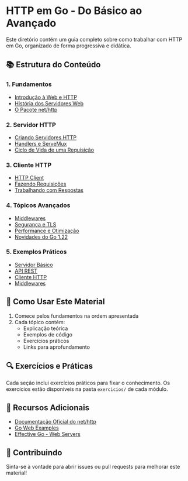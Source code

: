 # HTTP em Go - Do Básico ao Avançado

Este diretório contém um guia completo sobre como trabalhar com HTTP em Go, organizado de forma progressiva e didática.

## 📚 Estrutura do Conteúdo

### 1. Fundamentos
- [Introdução à Web e HTTP](docs/1-fundamentos/01-introducao.md)
- [História dos Servidores Web](docs/1-fundamentos/02-historia.md)
- [O Pacote net/http](docs/1-fundamentos/03-net-http.md)

### 2. Servidor HTTP
- [Criando Servidores HTTP](docs/2-servidor/01-criando-servidor.md)
- [Handlers e ServeMux](docs/2-servidor/02-handlers-mux.md)
- [Ciclo de Vida de uma Requisição](docs/2-servidor/03-ciclo-de-vida.md)

### 3. Cliente HTTP
- [HTTP Client](docs/3-cliente/01-http-client.md)
- [Fazendo Requisições](docs/3-cliente/02-requisicoes.md)
- [Trabalhando com Respostas](docs/3-cliente/03-respostas.md)

### 4. Tópicos Avançados
- [Middlewares](docs/4-avancado/01-middlewares.md)
- [Segurança e TLS](docs/4-avancado/02-seguranca.md)
- [Performance e Otimização](docs/4-avancado/03-performance.md)
- [Novidades do Go 1.22](docs/4-avancado/04-go122.md)

### 5. Exemplos Práticos
- [Servidor Básico](exemplos/01-servidor-basico/)
- [API REST](exemplos/02-api-rest/)
- [Cliente HTTP](exemplos/03-cliente/)
- [Middlewares](exemplos/04-middlewares/)

## 🎯 Como Usar Este Material

1. Comece pelos fundamentos na ordem apresentada
2. Cada tópico contém:
   - Explicação teórica
   - Exemplos de código
   - Exercícios práticos
   - Links para aprofundamento

## 🔍 Exercícios e Práticas

Cada seção inclui exercícios práticos para fixar o conhecimento. Os exercícios estão disponíveis na pasta `exercicios/` de cada módulo.

## 📖 Recursos Adicionais

- [Documentação Oficial do net/http](https://pkg.go.dev/net/http)
- [Go Web Examples](https://gowebexamples.com/)
- [Effective Go - Web Servers](https://golang.org/doc/effective_go#web_server)

## 🤝 Contribuindo

Sinta-se à vontade para abrir issues ou pull requests para melhorar este material! 